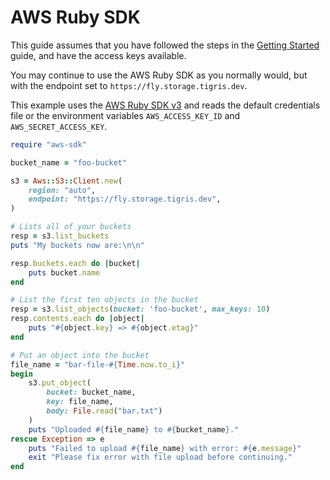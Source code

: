 # AWS Ruby SDK

This guide assumes that you have followed the steps in the
[Getting Started](/docs/get-started/index.md) guide, and have the access keys
available.

You may continue to use the AWS Ruby SDK as you normally would, but with the
endpoint set to `https://fly.storage.tigris.dev`.

This example uses the [AWS Ruby SDK v3](https://github.com/aws/aws-sdk-ruby) and
reads the default credentials file or the environment variables
`AWS_ACCESS_KEY_ID` and `AWS_SECRET_ACCESS_KEY`.

```ruby
require "aws-sdk"

bucket_name = "foo-bucket"

s3 = Aws::S3::Client.new(
    region: "auto",
    endpoint: "https://fly.storage.tigris.dev",
)

# Lists all of your buckets
resp = s3.list_buckets
puts "My buckets now are:\n\n"

resp.buckets.each do |bucket|
    puts bucket.name
end

# List the first ten objects in the bucket
resp = s3.list_objects(bucket: 'foo-bucket', max_keys: 10)
resp.contents.each do |object|
    puts "#{object.key} => #{object.etag}"
end

# Put an object into the bucket
file_name = "bar-file-#{Time.now.to_i}"
begin
    s3.put_object(
        bucket: bucket_name,
        key: file_name,
        body: File.read("bar.txt")
    )
    puts "Uploaded #{file_name} to #{bucket_name}."
rescue Exception => e
    puts "Failed to upload #{file_name} with error: #{e.message}"
    exit "Please fix error with file upload before continuing."
end
```
